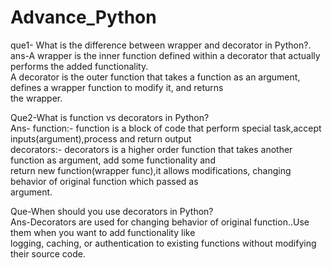 # Advance_Python

que1- What is the difference between wrapper and decorator in Python?.<br>
ans-A wrapper is the inner function defined within a decorator that actually performs the added functionality.<br>
A decorator is the outer function that takes a function as an argument, defines a wrapper function to modify it, and returns<br> the wrapper.<br>

Que2-What is function vs decorators in Python?<br>
Ans- function:- function is a block of code that perform special task,accept inputs(argument),process and return output<br>
decorators:- decorators is a higher order function that takes another function as argument, add some functionality and <br>return new function(wrapper func),it allows modifications, changing behavior of original function which passed as<br> argument.<br>

Que-When should you use decorators in Python?<br>
Ans-Decorators are used for changing behavior of original function..Use them when you want to add functionality like <br>logging, caching, or authentication to existing functions without modifying their source code.

